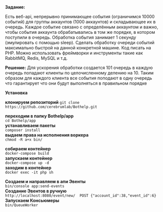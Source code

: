 **Задание:**

Есть веб-api, непрерывно принимающее события (ограничимся 10000 событий) для группы аккаунтов (1000 аккаунтов) и складывающее их в очередь. Каждое событие связано с определённым аккаунтом и важно, чтобы события аккаунта обрабатывались в том же порядке, в котором поступили в очередь. Обработка события занимает 1 секунду (эмулировать с помощью sleep). Сделать обработку очереди событий максимально быстрой на данной конкретной машине. Код писать на PHP. Можно использовать фреймворки и инструменты такие как RabbitMQ, Redis, MySQL и т.д.

**Решение:**
Для ускорения обработки создается 101 очередь в каждую очередь попадают клиенты по целочисленному делению на 10. 
Таким образом для каждого клиента все события поподают в одну очередь что гарантирует что они будут выполняться в правильном порядке


**Установка**

**клонируем репозиторий**
```git clone https://github.com/cerebrumlab/Bothelp.git```

**переходим в папку Bothelp/app <br>**
```cd Bothelp/app ```<br>
**устанавливаем пакеты <br>**
```composer install``` <br>
**выдаем права на исполнения воркера <br>**
```chmod -R a+x bin/ ```<br>

**собираем контейнер <br>**
```docker-compose build```<br>
**запускаем контейнер <br>**
```docker-compose up -d```<br>
**заходим в контейнер<br>**
```docker exec -it php sh```<br>

**Создаем и направляем в апи Эвенты<br>**
```bin/console app:send-events ```<br>
**Создание Эвентов в ручную <br>**
```http://localhost:8080/event/new/  POST {"account_id":38,"event_id":6}```<br>
**Запускаем Консьюмеры <br>**
```bin/QueueWorker```<br>
